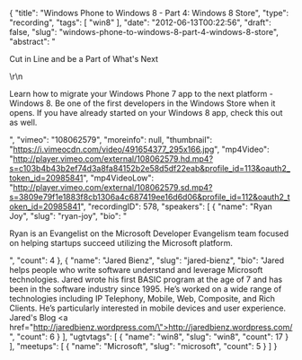 {
  "title": "Windows Phone to Windows 8 - Part 4: Windows 8 Store",
  "type": "recording",
  "tags": [
    "win8"
  ],
  "date": "2012-06-13T00:22:56",
  "draft": false,
  "slug": "windows-phone-to-windows-8-part-4-windows-8-store",
  "abstract": "<p>Cut in Line and be a Part of What's Next</p>\r\n<p>Learn how to migrate your Windows Phone 7 app to the next platform - Windows 8. Be one of the first developers in the Windows Store when it opens. If you have already started on your Windows 8 app, check this out as well.</p>",
  "vimeo": "108062579",
  "moreinfo": null,
  "thumbnail": "https://i.vimeocdn.com/video/491654377_295x166.jpg",
  "mp4Video": "http://player.vimeo.com/external/108062579.hd.mp4?s=c103b4b43b2ef74d3a8fa84152b2e58d5df22eab&profile_id=113&oauth2_token_id=20985841",
  "mp4VideoLow": "http://player.vimeo.com/external/108062579.sd.mp4?s=3809e79f1e1883f8cb1306a4c687419ee16d6d06&profile_id=112&oauth2_token_id=20985841",
  "recordingID": 578,
  "speakers": [
    {
      "name": "Ryan Joy",
      "slug": "ryan-joy",
      "bio": "<p>Ryan is an Evangelist on the Microsoft Developer Evangelism team focused on helping startups succeed utilizing the Microsoft platform. </p>",
      "count": 4
    },
    {
      "name": "Jared Bienz",
      "slug": "jared-bienz",
      "bio": "Jared helps people who write software understand and leverage Microsoft technologies. Jared wrote his first BASIC program at the age of 7 and has been in the software industry since 1995. He’s worked on a wide range of technologies including IP Telephony, Mobile, Web, Composite, and Rich Clients. He’s particularly interested in mobile devices and user experience. Jared's Blog <a href=\"http://jaredbienz.wordpress.com/\">http://jaredbienz.wordpress.com/</a>",
      "count": 6
    }
  ],
  "ugtvtags": [
    {
      "name": "win8",
      "slug": "win8",
      "count": 17
    }
  ],
  "meetups": [
    {
      "name": "Microsoft",
      "slug": "microsoft",
      "count": 5
    }
  ]
}